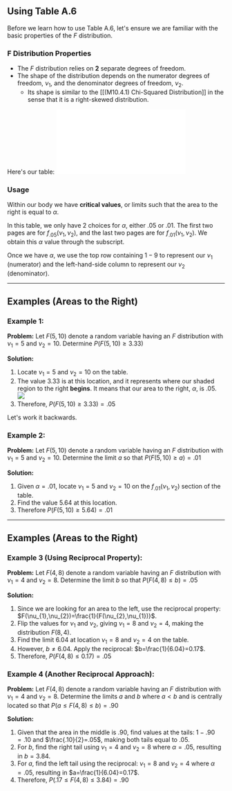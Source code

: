 ## Using Table A.6

Before we learn how to use Table A.6, let's ensure we are familiar with the basic properties of the $F$ distribution.

### F Distribution Properties

- The $F$ distribution relies on **2** separate degrees of freedom. 
- The shape of the distribution depends on the numerator degrees of freedom, $\nu_{1}$, and the denominator degrees of freedom, $\nu_2$.
	- Its shape is similar to the [[(M10.4.1) Chi-Squared Distribution]] in the sense that it is a right-skewed distribution.

Here's our table: ![Table A.6](Table%20A6%20-%20Critical%20Values%20of%20the%20F%20Distribution.pdf)
### Usage

Within our body we have **critical values**, or limits such that the area to the right is equal to $\alpha$.

In this table, we only have 2 choices for $\alpha$, either $.05$ or $.01$. 
The first two pages are for $f_{.05}(\nu_{1},\nu_{2})$, and the last two pages are for $f_{.01}(\nu_{1},\nu_{2})$. 
We obtain this $\alpha$ value through the subscript.

Once we have $\alpha$, we use the top row containing $1-9$ to represent our $\nu_{1}$ (numerator) and the left-hand-side column to represent our $\nu_{2}$ (denominator).

- - -

## Examples (Areas to the Right)

### Example 1:

**Problem:** Let $F(5,10)$ denote a random variable having an $F$ distribution with $\nu_1=5$ and $\nu_{2}=10$. 
Determine $P(F(5,10)\geq 3.33)$

**Solution:**

1. Locate $\nu_{1}=5$ and $\nu_{2}=10$ on the table. 
2. The value $3.33$ is at this location, and it represents where our shaded region to the right **begins**. It means that our area to the right, $\alpha$, is $.05$.
	![](using-table-A6-example-1.png)
4. Therefore, $P(F(5,10)\geq 3.33)=.05$

Let's work it backwards.

### Example 2:

**Problem:** Let $F(5,10)$ denote a random variable having an $F$ distribution with $\nu_{1}=5$ and $\nu_{2}=10$. 
Determine the limit $a$ so that $P(F(5,10)\geq a)=.01$

**Solution:**

1. Given $\alpha=.01$, locate $\nu_{1}=5$ and $\nu_{2}=10$ on the $f_{.01}(\nu_{1},\nu_{2})$ section of the table.
2. Find the value $5.64$ at this location.
3. Therefore $P(F(5,10)\geq 5.64)=.01$

- - -

## Examples (Areas to the Right)

### Example 3 (Using Reciprocal Property):

**Problem:** Let $F(4,8)$ denote a random variable having an $F$ distribution with $\nu_{1}=4$ and $\nu_{2}=8$. 
Determine the limit $b$ so that $P(F(4,8)\leq b)=.05$

**Solution:**

1. Since we are looking for an area to the left, use the reciprocal property: $F(\nu_{1},\nu_{2})=\frac{1}{F(\nu_{2},\nu_{1})}$.
2. Flip the values for $\nu_{1}$ and $\nu_{2}$, giving $\nu_{1}=8$ and $\nu_{2}=4$, making the distribution $F(8,4)$.
3. Find the limit $6.04$ at location $\nu_{1}=8$ and $\nu_{2}=4$ on the table.
4. However, $b\neq 6.04$. Apply the reciprocal: $b=\frac{1}{6.04}=0.17$.
5. Therefore, $P(F(4,8)\leq 0.17)=.05$

### Example 4 (Another Reciprocal Approach):

**Problem:** Let $F(4,8)$ denote a random variable having an $F$ distribution with $\nu_{1}=4$ and $\nu_{2}=8$.
Determine the limits $a$ and $b$ where $a<b$ and is centrally located so that $P(a\leq F(4,8)\leq b)=.90$

**Solution:**

1. Given that the area in the middle is $.90$, find values at the tails: $1-.90=.10$ and $\frac{.10}{2}=.05$, making both tails equal to $.05$.
2. For $b$, find the right tail using $\nu_{1}=4$ and $\nu_{2}=8$ where $\alpha=.05$, resulting in $b=3.84$.
3. For $a$, find the left tail using the reciprocal: $\nu_{1}=8$ and $\nu_{2}=4$ where $\alpha=.05$, resulting in $a=\frac{1}{6.04}=0.17$.
4. Therefore, $P(.17\leq F(4,8)\leq 3.84)=.90$